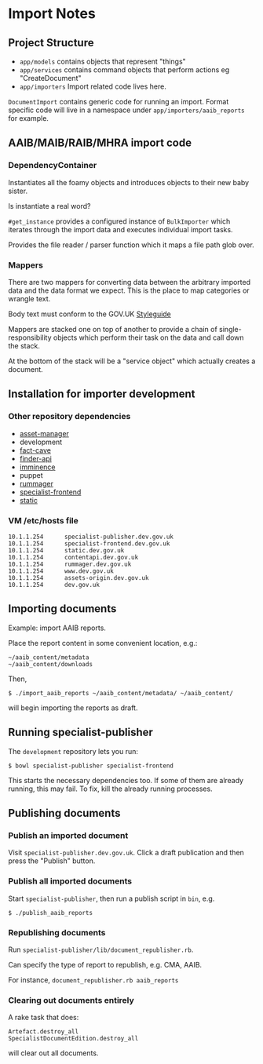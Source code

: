 # Import Notes

## Project Structure

* `app/models` contains objects that represent "things"
* `app/services` contains command objects that perform actions eg "CreateDocument"
* `app/importers` Import related code lives here.

`DocumentImport` contains generic code for running an import. Format
specific code will live in a namespace under `app/importers/aaib_reports` for example.

## AAIB/MAIB/RAIB/MHRA import code

### DependencyContainer

Instantiates all the foamy objects and introduces objects to their
new baby sister.

Is instantiate a real word?

`#get_instance` provides a configured instance of `BulkImporter` which iterates
through the import data and executes individual import tasks.

Provides the file reader / parser function which it maps a file path glob over.

### Mappers

There are two mappers for converting data between the arbitrary imported data
and the data format we expect. This is the place to map categories or wrangle
text.

Body text must conform to the GOV.UK [Styleguide](https://www.gov.uk/design-principles/style-guide)

Mappers are stacked one on top of another to provide a chain of single-responsibility
objects which perform their task on the data and call down the stack.

At the bottom of the stack will be a "service object" which actually creates a
document.

## Installation for importer development

### Other repository dependencies

* [asset-manager](https://github.com/alphagov/asset-manager)
* development
* [fact-cave](https://github.com/alphagov/fact-cave)
* [finder-api](https://github.com/alphagov/finder-api)
* [imminence](https://github.com/alphagov/imminence)
* puppet
* [rummager](https://github.com/alphagov/rummager)
* [specialist-frontend](https://github.com/alphagov/specialist-frontend)
* [static](https://github.com/alphagov/static)

### VM /etc/hosts file

```
10.1.1.254      specialist-publisher.dev.gov.uk
10.1.1.254      specialist-frontend.dev.gov.uk
10.1.1.254      static.dev.gov.uk
10.1.1.254      contentapi.dev.gov.uk
10.1.1.254      rummager.dev.gov.uk
10.1.1.254      www.dev.gov.uk
10.1.1.254      assets-origin.dev.gov.uk
10.1.1.254      dev.gov.uk
```

## Importing documents

Example: import AAIB reports.

Place the report content in some convenient location, e.g.:

```
~/aaib_content/metadata
~/aaib_content/downloads
```

Then,

```
$ ./import_aaib_reports ~/aaib_content/metadata/ ~/aaib_content/
```
will begin importing the reports as draft.

## Running specialist-publisher

The `development` repository lets you run:

```
$ bowl specialist-publisher specialist-frontend
```

This starts the necessary dependencies too. If some of them are already
running, this may fail. To fix, kill the already running processes.

## Publishing documents

### Publish an imported document

Visit `specialist-publisher.dev.gov.uk`. Click a draft publication
and then press the "Publish" button.

### Publish all imported documents

Start `specialist-publisher`, then run a publish script in `bin`, e.g.

```
$ ./publish_aaib_reports
```

### Republishing documents

Run `specialist-publisher/lib/document_republisher.rb`.

Can specify the type of report to republish, e.g. CMA, AAIB.

For instance, `document_republisher.rb aaib_reports`

### Clearing out documents entirely

A rake task that does:

```
Artefact.destroy_all
SpecialistDocumentEdition.destroy_all
```

will clear out all documents.
